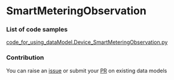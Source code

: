 # SmartMeteringObservation

### List of code samples 

<!-- 50-List of code -->

<!-- [code entry](link) -->
[code_for_using_dataModel.Device_SmartMeteringObservation.py](https://github.com/smart-data-models/dataModel.Device/blob/master/SmartMeteringObservation/code/code_for_using_dataModel.Device_SmartMeteringObservation.py)


<!-- /50-List of code -->

### Contribution
You can raise an [issue](https://github.com/smart-data-models/dataModel.Device/issues) or submit your [PR](https://github.com/smart-data-models/dataModel.Device/pulls) on existing data models
